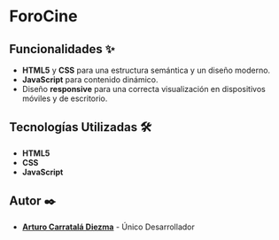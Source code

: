 # ForoCine

## Funcionalidades ✨
- **HTML5** y **CSS** para una estructura semántica y un diseño moderno.
- **JavaScript** para contenido dinámico.
- Diseño **responsive** para una correcta visualización en dispositivos móviles y de escritorio.

## Tecnologías Utilizadas 🛠️
- **HTML5**
- **CSS**
- **JavaScript**

## Autor ✒️
- **[Arturo Carratalá Diezma](https://github.com/acarratala03)** - Único Desarrollador 

